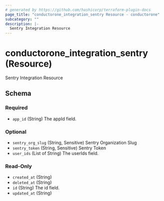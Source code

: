 ```yaml
---
# generated by https://github.com/hashicorp/terraform-plugin-docs
page_title: "conductorone_integration_sentry Resource - conductorone"
subcategory: ""
description: |-
  Sentry Integration Resource
---
```


# conductorone_integration_sentry (Resource)

Sentry Integration Resource



<!-- schema generated by tfplugindocs -->
## Schema

### Required

- `app_id` (String) The appId field.

### Optional

- `sentry_org_slug` (String, Sensitive) Sentry Organization Slug
- `sentry_token` (String, Sensitive) Sentry Token
- `user_ids` (List of String) The userIds field.

### Read-Only

- `created_at` (String)
- `deleted_at` (String)
- `id` (String) The id field.
- `updated_at` (String)
